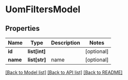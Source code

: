 # UomFiltersModel

## Properties
Name | Type | Description | Notes
------------ | ------------- | ------------- | -------------
**id** | **list[int]** |  | [optional] 
**name** | **list[str]** | name | [optional] 

[[Back to Model list]](../README.md#documentation-for-models) [[Back to API list]](../README.md#documentation-for-api-endpoints) [[Back to README]](../README.md)


